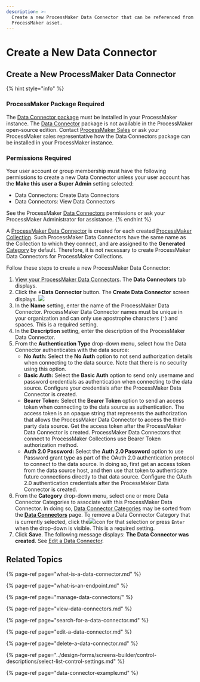 ```yaml
---
description: >-
  Create a new ProcessMaker Data Connector that can be referenced from any
  ProcessMaker asset.
---
```


# Create a New Data Connector

## Create a New ProcessMaker Data Connector

{% hint style="info" %}
### ProcessMaker Package Required

The [Data Connector package](../../package-development-distribution/package-a-connector/data-connector-package.md) must be installed in your ProcessMaker instance. The [Data Connector](what-is-a-data-connector.md) package is not available in the ProcessMaker open-source edition. Contact [ProcessMaker Sales](https://www.processmaker.com/contact/) or ask your ProcessMaker sales representative how the Data Connectors package can be installed in your ProcessMaker instance.

### Permissions Required

Your user account or group membership must have the following permissions to create a new Data Connector unless your user account has the **Make this user a Super Admin** setting selected:

* Data Connectors: Create Data Connectors
* Data Connectors: View Data Connectors

See the ProcessMaker [Data Connectors](../../processmaker-administration/permission-descriptions-for-users-and-groups.md#data-connectors) permissions or ask your ProcessMaker Administrator for assistance.
{% endhint %}

A [ProcessMaker Data Connector](what-is-a-data-connector.md) is created for each created [ProcessMaker Collection](../../collections/what-is-a-collection.md). Such ProcessMaker Data Connectors have the same name as the Collection to which they connect, and are assigned to the **Generated** [Category](manage-data-connectors/manage-data-connector-categories/what-is-a-data-connector-category.md) by default. Therefore, it is not necessary to create ProcessMaker Data Connectors for ProcessMaker Collections.

Follow these steps to create a new ProcessMaker Data Connector:

1. [View your ProcessMaker Data Connectors](view-data-connectors.md#view-all-scripts). The **Data Connectors** tab displays.
2. Click the **+Data Connector** button. The **Create Data Connector** screen displays. ![](../../.gitbook/assets/create-data-connector-screen-package.png) 
3. In the **Name** setting, enter the name of the ProcessMaker Data Connector. ProcessMaker Data Connector names must be unique in your organization and can only use apostrophe characters \(`'`\) and spaces. This is a required setting.
4. In the **Description** setting, enter the description of the ProcessMaker Data Connector.
5. From the **Authentication Type** drop-down menu, select how the Data Connector authenticates with the data source:
   * **No Auth:** Select the **No Auth** option to not send authorization details when connecting to the data source. Note that there is no security using this option.
   * **Basic Auth:** Select the **Basic Auth** option to send only username and password credentials as authentication when connecting to the data source. Configure your credentials after the ProcessMaker Data Connector is created.
   * **Bearer Token:** Select the **Bearer Token** option to send an access token when connecting to the data source as authentication. The access token is an opaque string that represents the authorization that allows the ProcessMaker Data Connector to access the third-party data source. Get the access token after the ProcessMaker Data Connector is created. ProcessMaker Data Connectors that connect to ProcessMaker Collections use Bearer Token authorization method.
   * **Auth 2.0 Password:** Select the **Auth 2.0 Password** option to use Password grant type as part of the OAuth 2.0 authentication protocol to connect to the data source. In doing so, first get an access token from the data source host, and then use that token to authenticate future connections directly to that data source. Configure the OAuth 2.0 authentication credentials after the ProcessMaker Data Connector is created.
6. From the **Category** drop-down menu, select one or more Data Connector Categories to associate with this ProcessMaker Data Connector. In doing so, [Data Connector Categories](manage-data-connectors/manage-data-connector-categories/what-is-a-data-connector-category.md) may be sorted from the [**Data Connectors**](view-data-connectors.md#view-all-scripts) page. To remove a Data Connector Category that is currently selected, click the![](../../.gitbook/assets/remove-group-user-admin.png)icon for that selection or press `Enter` when the drop-down is visible. This is a required setting.
7. Click **Save**. The following message displays: **The Data Connector was created**. See [Edit a Data Connector](edit-a-data-connector.md).

## Related Topics

{% page-ref page="what-is-a-data-connector.md" %}

{% page-ref page="what-is-an-endpoint.md" %}

{% page-ref page="manage-data-connectors/" %}

{% page-ref page="view-data-connectors.md" %}

{% page-ref page="search-for-a-data-connector.md" %}

{% page-ref page="edit-a-data-connector.md" %}

{% page-ref page="delete-a-data-connector.md" %}

{% page-ref page="../design-forms/screens-builder/control-descriptions/select-list-control-settings.md" %}

{% page-ref page="data-connector-example.md" %}


